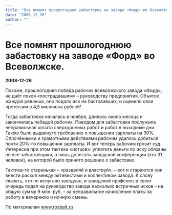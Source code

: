 ```yaml
---
title: "Все помнят прошлогоднюю забастовку на заводе «Форд» во Всеволжске."
date: "2008-12-26"
author: ""
---
```


# Все помнят прошлогоднюю забастовку на заводе «Форд» во Всеволжске.

**2008-12-26** 

Похоже, прошлогодняя победа рабочих всеволжского завода «Форд», не даёт покоя «пострадавшим» – руководству предприятия. Объятое жаждой реванша, оно подало иск на бастовавших, и оценило свои претензии в 4,5 миллиона рублей!

Тогда забастовка началась в ноябре, длилась около месяца и закончилась победой рабочих. Поводом для забастовки послужила неправильная оплата сверхурочных работ и работ в выходные дни. Также было выдвинуто требование о повышении зарплаты на 30%. Сплочёнными и грамотными действиями рабочим удалось добиться почти 20%-го повышения зарплаты. И вот теперь рабочим грозит суд. Интересна при этом тактика «истцов»: уплатить деньги по иску обязаны не все забастовщики, а лишь делегаты заводской конференции (это 31 человек), на которой было принято решение о забастовке.

Тактика-то старенькая – «разделяй и властвуй», – вот и стараются они внести раскол между активистами и коллективом завода. К слову сказать, это не испугало заводчан, и заводской профсоюз в свою очередь подал на руководство завода насколько встречных исков – на общую сумму 9 млн. руб. – за неправильное начисление платы за работу в вечернюю и ночную смены.

По материалам www.rosbalt.ru